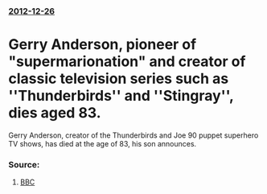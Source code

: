 ### [2012-12-26](/news/2012/12/26/index.md)

# Gerry Anderson, pioneer of "supermarionation" and creator of classic television series such as ''Thunderbirds'' and ''Stingray'', dies aged 83. 

Gerry Anderson, creator of the Thunderbirds and Joe 90 puppet superhero TV shows, has died at the age of 83, his son announces.


### Source:

1. [BBC](http://www.bbc.co.uk/news/uk-england-oxfordshire-20845407)
